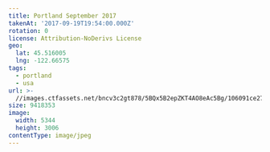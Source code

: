 ```yaml
---
title: Portland September 2017
takenAt: '2017-09-19T19:54:00.000Z'
rotation: 0
license: Attribution-NoDerivs License
geo:
  lat: 45.516005
  lng: -122.66575
tags:
  - portland
  - usa
url: >-
  //images.ctfassets.net/bncv3c2gt878/5BQx5B2epZKT4AO8eAc5Bg/106091ce27b9874e91e047a8a94768bc/portland-september-2017_37287252212_o
size: 9418353
image:
  width: 5344
  height: 3006
contentType: image/jpeg
---
```


